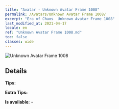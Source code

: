 ```yaml
---
title: "Avatar - Unknown Avatar Frame 1008"
permalink: /Avatars/Unknown Avatar Frame 1008/
excerpt: "Era of Chaos  Unknown Avatar Frame 1008"
last_modified_at: 2021-04-17
locale: en
ref: "Unknown Avatar Frame 1008.md"
toc: false
classes: wide
---
```

 ![Unknown Avatar Frame 1008](/images/a/avatarFrame_8.png)

## Details

 **Tips:**  

 **Extra Tips:**  

 **Is available:**  - 

